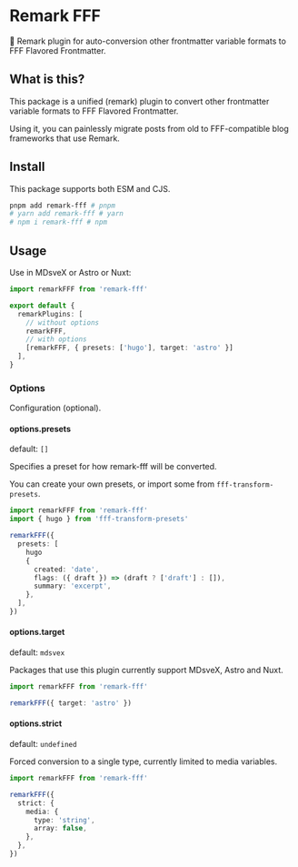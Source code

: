 # Remark FFF

🌟 Remark plugin for auto-conversion other frontmatter variable formats to FFF Flavored Frontmatter.

## What is this?

This package is a unified (remark) plugin to convert other frontmatter variable formats to FFF Flavored Frontmatter.

Using it, you can painlessly migrate posts from old to FFF-compatible blog frameworks that use Remark.

## Install

This package supports both ESM and CJS.

```bash
pnpm add remark-fff # pnpm
# yarn add remark-fff # yarn
# npm i remark-fff # npm
```

## Usage

Use in MDsveX or Astro or Nuxt:

```ts
import remarkFFF from 'remark-fff'

export default {
  remarkPlugins: [
    // without options
    remarkFFF,
    // with options
    [remarkFFF, { presets: ['hugo'], target: 'astro' }]
  ],
}
```

### Options

Configuration (optional).

#### options.presets

default: `[]`

Specifies a preset for how remark-fff will be converted.

You can create your own presets, or import some from `fff-transform-presets`.

```ts
import remarkFFF from 'remark-fff'
import { hugo } from 'fff-transform-presets'

remarkFFF({
  presets: [
    hugo
    {
      created: 'date',
      flags: ({ draft }) => (draft ? ['draft'] : []),
      summary: 'excerpt',
    },
  ],
})
```

#### options.target

default: `mdsvex`

Packages that use this plugin currently support MDsveX, Astro and Nuxt.

```ts
import remarkFFF from 'remark-fff'

remarkFFF({ target: 'astro' })
```

#### options.strict

default: `undefined`

Forced conversion to a single type, currently limited to media variables.

```ts
import remarkFFF from 'remark-fff'

remarkFFF({
  strict: {
    media: {
      type: 'string',
      array: false,
    },
  },
})
```
